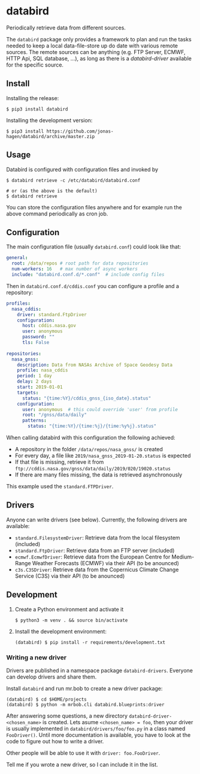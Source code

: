 # databird

Periodically retrieve data from different sources.

The `databird` package only provides a framework to plan and run the tasks needed to keep a local data-file-store up do date with various remote sources.
The remote sources can be anything (e.g. FTP Server, ECMWF, HTTP Api, SQL database, ...), as long as there is a *databird-driver* available for the specific source.

## Install

Installing the release:

```
$ pip3 install databird
```

Installing the development version:

```
$ pip3 install https://github.com/jonas-hagen/databird/archive/master.zip
```

## Usage

Databird is configured with configuration files and invoked by

```
$ databird retrieve -c /etc/databird/databird.conf

# or (as the above is the default)
$ databird retrieve
```

You can store the configuration files anywhere and for example run the above command periodically as cron job.

## Configuration

The main configuration file (usually `databird.conf`) could look like that:

```yml
general:
  root: /data/repos # root path for data repositories
  num-workers: 16   # max number of async workers
  include: "databird.conf.d/*.conf"  # include config files
```

Then in `databird.conf.d/cddis.conf` you can configure a profile and a repository:

```yml
profiles:
  nasa_cddis:
    driver: standard.FtpDriver
    configuration:
      host: cddis.nasa.gov
      user: anonymous
      password: ""
      tls: False
       
repositories:
  nasa_gnss:
    description: Data from NASAs Archive of Space Geodesy Data
    profile: nasa_cddis
    period: 1 day
    delay: 2 days
    start: 2019-01-01
    targets:
      status: "{time:%Y}/cddis_gnss_{iso_date}.status"
    configuration:
      user: anonymous  # this could override 'user' from profile
      root: "/gnss/data/daily"
      patterns:
        status: "{time:%Y}/{time:%j}/{time:%y%j}.status"
```

When calling databird with this configuration the following achieved:

* A repository in the folder `/data/repos/nasa_gnss/` is created
* For every day, a file like `2019/nasa_gnss_2019-01-20.status` is expected
* If that file is missing, retrieve it from `ftp://cddis.nasa.gov/gnss/data/daily/2019/020/19020.status`
* If there are many files missing, the data is retrieved asynchronously

This example used the `standard.FTPDriver`.

## Drivers

Anyone can write drivers (see below). Currently, the following drivers are available:

* `standard.FilesystemDriver`: Retrieve data from the local filesystem (included)
* `standard.FtpDriver`: Retrieve data from an FTP server (included)
* `ecmwf.EcmwfDriver`: Retrieve data from the European Centre for Medium-Range Weather Forecasts (ECMWF) via their API (to be anounced)
* `c3s.C3SDriver`: Retrieve data from the Copernicus Climate Change Service (C3S) via their API (to be anounced)


## Development

1. Create a Python environment and activate it
   ``` shell
   $ python3 -m venv . && source bin/activate
   ```
2. Install the development environment:
   ``` shell
   (databird) $ pip install -r requirements/development.txt
   ```

### Writing a new driver

Drivers are published in a namespace package `databird-drivers`. Everyone can develop drivers and share them.

Install `databird` and run mr.bob to create a new driver package:

```
(databird) $ cd $HOME/projects
(databird) $ python -m mrbob.cli databird.blueprints:driver
```

After answering some questions, a new directory `databird-driver-<chosen_name>` is created.
Lets asume `<chosen_name> = foo`, then your driver is usually implemented in `databird/drivers/foo/foo.py` in a class named `FooDriver()`.
Until more documentation is available, you have to look at the code to figure out how to write a driver.

Other people will be able to use it with `driver: foo.FooDriver`.

Tell me if you wrote a new driver, so I can include it in the list.
